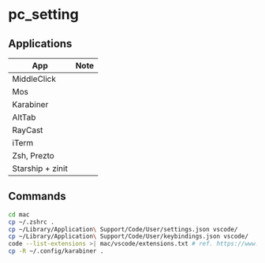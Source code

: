 # pc_setting

## Applications

| App              | Note |
| ---------------- | ---- |
| MiddleClick      |      |
| Mos              |      |
| Karabiner        |      |
| AltTab           |      |
| RayCast          |      |
| iTerm            |      |
| Zsh, Prezto      |      |
| Starship + zinit |      |

## Commands

```zsh
cd mac
cp ~/.zshrc .
cp ~/Library/Application\ Support/Code/User/settings.json vscode/
cp ~/Library/Application\ Support/Code/User/keybindings.json vscode/
code --list-extensions >| mac/vscode/extensions.txt # ref. https://www.travelhacks.tokyo/entry/stdout-overwrite
cp -R ~/.config/karabiner .
```
